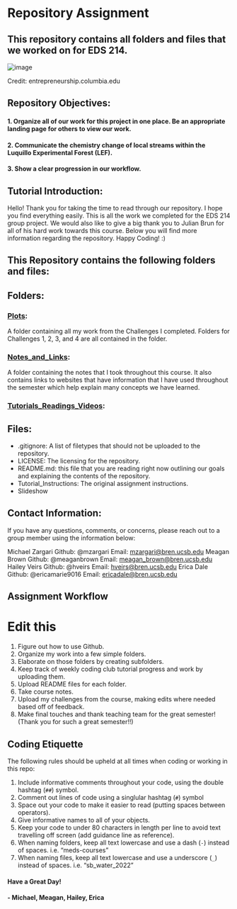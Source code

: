 # Repository Assignment
## This repository contains all folders and files that we worked on for EDS 214.

![image](https://user-images.githubusercontent.com/52255113/145565942-394015d2-638c-468a-b07a-91956b3c03b1.png)

Credit: entrepreneurship.columbia.edu

## Repository Objectives:

#### 1. Organize all of our work for this project in one place. Be an appropriate landing page for others to view our work.
#### 2. Communicate the chemistry change of local streams within the Luquillo Experimental Forest (LEF).
#### 3. Show a clear progression in our workflow.

## Tutorial Introduction:

Hello! Thank you for taking the time to read through our repository. I hope you find everything easily. This is all the work we completed for the EDS 214 group project. We would also like to give a big thank you to Julian Brun for all of his hard work towards this course. Below you will find more information regarding the repository. Happy Coding! :)

## This Repository contains the following folders and files: 

## Folders:

### [Plots](https://github.com/EdDataScienceEES/course-repository-mzargari/tree/master/Challenges):
A folder containing all my work from the Challenges I completed. Folders for Challenges 1, 2, 3, and 4 are all contained in the folder.

### [Notes_and_Links](https://github.com/EdDataScienceEES/course-repository-mzargari/tree/master/Notes_and_Links):
A folder containing the notes that I took throughout this course. It also contains links to websites that have information that I have used throughout the semester which help explain many concepts we have learned.

### [Tutorials_Readings_Videos](https://github.com/EdDataScienceEES/course-repository-mzargari/tree/master/Tutorials_Readings_Videos):

## Files:

- .gitignore: A list of filetypes that should not be uploaded to the repository.
- LICENSE: The licensing for the repository.
- README.md: this file that you are reading right now outlining our goals and explaining the contents of the repository.
- Tutorial_Instructions: The original assignment instructions.
- Slideshow

## Contact Information:

If you have any questions, comments, or concerns, please reach out to a group member using the information below:

Michael Zargari   Github: @mzargari         Email: mzargari@bren.ucsb.edu
Meagan Brown      Github: @meaganbrown      Email: meagan_brown@bren.ucsb.edu
Hailey Veirs      Github: @hveirs           Email: hveirs@bren.ucsb.edu
Erica Dale        Github: @ericamarie9016   Email: ericadale@bren.ucsb.edu

## Assignment Workflow 

# Edit this
1. Figure out how to use Github.
2. Organize my work into a few simple folders.
3. Elaborate on those folders by creating subfolders.
4. Keep track of weekly coding club tutorial progress and work by uploading them.
5. Upload README files for each folder.
6. Take course notes.
7. Upload my challenges from the course, making edits where needed based off of feedback.
8. Make final touches and thank teaching team for the great semester! (Thank you for such a great semester!!)

## Coding Etiquette

The following rules should be upheld at all times when coding or working in this repo:
1. Include informative comments throughout your code, using the double hashtag (`##`) symbol.
2. Comment out lines of code using a singlular hashtag (`#`) symbol
3. Space out your code to make it easier to read (putting spaces between operators).
4. Give informative names to all of your objects.
5. Keep your code to under 80 characters in length per line to avoid text travelling off screen (add guidance line as reference).
6. When naming folders, keep all text lowercase and use a dash (`-`) instead of spaces. i.e. “meds-courses”
7. When naming files, keep all text lowercase and use a underscore (`_`) instead of spaces. i.e. “sb_water_2022”

#### Have a Great Day!

#### - Michael, Meagan, Hailey, Erica
